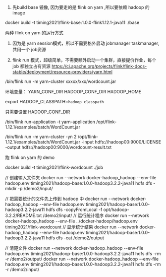 1. 先build base 镜像, 因为要走的是 flink on yarn ,所以要依赖 hadoop 的image

docker build -t timing2021/flink-base:1.0.0-flink1.12.1-java11 ./base



两种 flink on yarn 的运行方式

1. 因为是 yarn session模式，所以不需要格外启动 jobmanager taskmanager, 共用一个 job资源


2. flink run 模式，超级简单，不需要额外启动一个集群，直接提价作业，每个job 都独立占有资源
https://ci.apache.org/projects/flink/flink-docs-stable/deployment/resource-providers/yarn.html



/bin/flink run -m yarn-cluster   xxxxx/xxx/wordcount.jar


环境变量：  YARN_CONF_DIR  HADOOP_CONF_DIR  HADOOP_HOME

export HADOOP_CLASSPATH=`hadoop classpath`


只需要设置 HADOOP_CONF_DIR


/bin/flink run-application -t yarn-application /opt/flink-1.12.1/examples/batch/WordCount.jar

/bin/flink run -m yarn-cluster -yn 2 /opt/flink-1.12.1/examples/batch/WordCount.jar -input hdfs://hadoop00:9000/LICENSE -output hdfs://hadoop00:9000/wordcount-result.txt




跑 flink on yarn 的 demo

docker build -t timing2021/flink-wordcount ./job

// 创建输入文件夹
docker run --network docker-hadoop_hadoop --env-file hadoop.env timing2021/hadoop-base:1.0.0-hadoop3.2.2-java11 hdfs dfs -mkdir -p /demo2/input/

// 把需要统计的文件先上传到 hadoop 中
docker run --network docker-hadoop_hadoop --env-file hadoop.env timing2021/hadoop-base:1.0.0-hadoop3.2.2-java11 hdfs dfs -copyFromLocal -f opt/hadoop-3.2.2/README.txt /demo2/input/
// 运行统计程序
docker run --network docker-hadoop_hadoop --env-file ../docker-hadoop/hadoop.env timing2021/flink-wordcount
// 显示统计结果
docker run --network docker-hadoop_hadoop --env-file hadoop.env timing2021/hadoop-base:1.0.0-hadoop3.2.2-java11 hdfs dfs -cat /demo2/output

// 清楚文件
docker run --network docker-hadoop_hadoop --env-file hadoop.env timing2021/hadoop-base:1.0.0-hadoop3.2.2-java11 hdfs dfs -rm -r /demo2/output/
docker run --network docker-hadoop_hadoop --env-file hadoop.env timing2021/hadoop-base:1.0.0-hadoop3.2.2-java11 hdfs dfs -rm -r /demo2/input/
